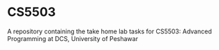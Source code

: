 # CS5503
A repository containing the take home lab tasks for CS5503: Advanced Programming at DCS, University of Peshawar
